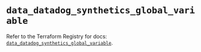 # `data_datadog_synthetics_global_variable`

Refer to the Terraform Registry for docs: [`data_datadog_synthetics_global_variable`](https://registry.terraform.io/providers/datadog/datadog/3.36.1/docs/data-sources/synthetics_global_variable).
